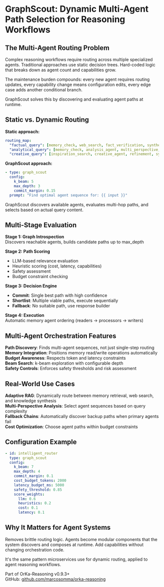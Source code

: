 # GraphScout: Dynamic Multi-Agent Path Selection for Reasoning Workflows

## The Multi-Agent Routing Problem

Complex reasoning workflows require routing across multiple specialized agents. Traditional approaches use static decision trees. Hard-coded logic that breaks down as agent count and capabilities grow.

The maintenance burden compounds: every new agent requires routing updates, every capability change means configuration edits, every edge case adds another conditional branch.

GraphScout solves this by discovering and evaluating agent paths at runtime.

## Static vs. Dynamic Routing

**Static approach:**
```yaml
routing_map:
  "factual_query": [memory_check, web_search, fact_verification, synthesis]
  "analytical_query": [memory_check, analysis_agent, multi_perspective, synthesis]
  "creative_query": [inspiration_search, creative_agent, refinement, synthesis]
```

**GraphScout approach:**
```yaml
- type: graph_scout
  config:
    k_beam: 5
    max_depth: 3
    commit_margin: 0.15
  prompt: "Find optimal agent sequence for: {{ input }}"
```

GraphScout discovers available agents, evaluates multi-hop paths, and selects based on actual query content.

## Multi-Stage Evaluation

**Stage 1: Graph Introspection**  
Discovers reachable agents, builds candidate paths up to max_depth

**Stage 2: Path Scoring**  
- LLM-based relevance evaluation
- Heuristic scoring (cost, latency, capabilities)
- Safety assessment
- Budget constraint checking

**Stage 3: Decision Engine**  
- **Commit**: Single best path with high confidence
- **Shortlist**: Multiple viable paths, execute sequentially
- **Fallback**: No suitable path, use response builder

**Stage 4: Execution**  
Automatic memory agent ordering (readers -> processors -> writers)

## Multi-Agent Orchestration Features

**Path Discovery**: Finds multi-agent sequences, not just single-step routing  
**Memory Integration**: Positions memory read/write operations automatically  
**Budget Awareness**: Respects token and latency constraints  
**Beam Search**: k-beam exploration with configurable depth  
**Safety Controls**: Enforces safety thresholds and risk assessment

## Real-World Use Cases

**Adaptive RAG**: Dynamically route between memory retrieval, web search, and knowledge synthesis  
**Multi-Perspective Analysis**: Select agent sequences based on query complexity  
**Fallback Chains**: Automatically discover backup paths when primary agents fail  
**Cost Optimization**: Choose agent paths within budget constraints

## Configuration Example

```yaml
- id: intelligent_router
  type: graph_scout
  config:
    k_beam: 7
    max_depth: 4
    commit_margin: 0.1
    cost_budget_tokens: 2000
    latency_budget_ms: 5000
    safety_threshold: 0.85
    score_weights:
      llm: 0.6
      heuristics: 0.2
      cost: 0.1
      latency: 0.1
```

## Why It Matters for Agent Systems

Removes brittle routing logic. Agents become modular components that the system discovers and composes at runtime. Add capabilities without changing orchestration code.

It's the same pattern microservices use for dynamic routing, applied to agent reasoning workflows.

Part of OrKa-Reasoning v0.9.3+  
GitHub: [github.com/marcosomma/orka-reasoning](https://github.com/marcosomma/orka-reasoning)

